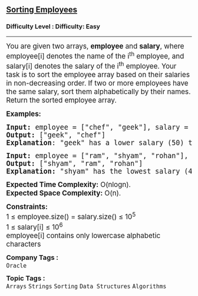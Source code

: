 <h2><a href="https://www.geeksforgeeks.org/problems/sorting-employees5907/1?page=1&category=Sorting&difficulty=Basic&sortBy=submissions">Sorting Employees</a></h2><h3>Difficulty Level : Difficulty: Easy</h3><hr><div class="problems_problem_content__Xm_eO"><p><span style="font-size: 14pt;">You are given two arrays, <strong>employee</strong> and <strong>salary</strong>, where employee[i] denotes the name of the i<sup>th</sup> employee, and salary[i] denotes the salary of the i<sup>th</sup> employee. Your task is to sort the employee array based on their salaries in non-decreasing order. If two or more employees have the same salary, sort them alphabetically by their names. Return the sorted employee array.</span></p>
<p><span style="font-size: 14pt;"><strong>Examples:</strong></span></p>
<pre><span style="font-size: 14pt;"><strong>Input: </strong>employee = ["chef", "geek"], salary = [100, 50]
<strong>Output:</strong> ["geek", "chef"]
<strong>Explanation</strong>: "geek" has a lower salary (50) than "chef" (100), so "geek" comes first.</span></pre>
<pre><span style="font-size: 14pt;"><strong>Input: </strong>employee = ["ram", "shyam", "rohan"], salary = [60, 45, 60]
<strong>Output:</strong> ["shyam", "ram", "rohan"]<br><strong>Explanation:</strong> "shyam" has the lowest salary (45), so "shyam" comes first, followed by "ram" and "rohan," who both have the same salary (60). They keep their original order.</span></pre>
<p><span style="font-size: 14pt;"><strong>Expected Time Complexity:</strong> O(nlogn).<br><strong>Expected Space&nbsp;</strong></span><strong style="font-size: 18.6667px;">Complexity</strong><strong style="font-size: 14pt;">:</strong><span style="font-size: 14pt;"> O(n).</span></p>
<p><span style="font-size: 14pt;"><strong>Constraints:</strong><br>1 ≤ employee.size() = salary.size() ≤ 10<sup>5<br></sup>1 ≤ salary[i] ≤ 10<sup>6</sup><br>employee[i] contains only lowercase alphabetic characters</span></p></div><p><span style=font-size:18px><strong>Company Tags : </strong><br><code>Oracle</code>&nbsp;<br><p><span style=font-size:18px><strong>Topic Tags : </strong><br><code>Arrays</code>&nbsp;<code>Strings</code>&nbsp;<code>Sorting</code>&nbsp;<code>Data Structures</code>&nbsp;<code>Algorithms</code>&nbsp;